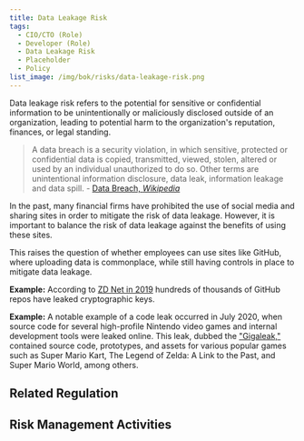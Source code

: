 ```yaml
---
title: Data Leakage Risk
tags:
  - CIO/CTO (Role)
  - Developer (Role)
  - Data Leakage Risk
  - Placeholder
  - Policy
list_image: /img/bok/risks/data-leakage-risk.png
---
```


<BoxOut title="Data Leakage Risk" image="/img/bok/risks/data-leakage-risk.png">

Data leakage risk refers to the potential for sensitive or confidential information to be unintentionally or maliciously disclosed outside of an organization, leading to potential harm to the organization's reputation, finances, or legal standing.

> A data breach is a security violation, in which sensitive, protected or confidential data is copied, transmitted, viewed, stolen, altered or used by an individual unauthorized to do so.  Other terms are unintentional information disclosure, data leak, information leakage and data spill. - [Data Breach, _Wikipedia_](https://en.wikipedia.org/wiki/Data_breach)

In the past, many financial firms have prohibited the use of social media and sharing sites in order to mitigate the risk of data leakage. However, it is important to balance the risk of data leakage against the benefits of using these sites. 

This raises the question of whether employees can use sites like GitHub, where uploading data is commonplace, while still having controls in place to mitigate data leakage.

</BoxOut>

**Example:** According to [ZD Net in 2019](https://www.zdnet.com/article/over-100000-github-repos-have-leaked-api-or-cryptographic-keys/) hundreds of thousands of GitHub repos have leaked cryptographic keys.

**Example:** A notable example of a code leak occurred in July 2020, when source code for several high-profile Nintendo video games and internal development tools were leaked online. This leak, dubbed the ["Gigaleak,"](https://en.wikipedia.org/wiki/Nintendo_data_leak) contained source code, prototypes, and assets for various popular games such as Super Mario Kart, The Legend of Zelda: A Link to the Past, and Super Mario World, among others.

## Related Regulation

<BokTagList filter="Regulations" tag="Data Leakage Risk"/>

## Risk Management Activities

<BokTagList tag="Data Leakage Risk" filter="Activities" />